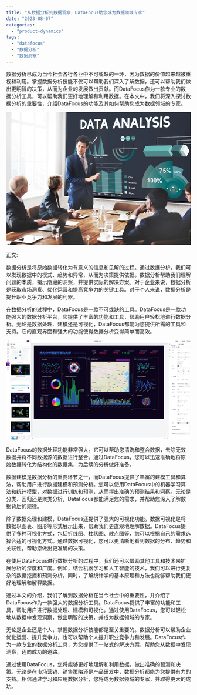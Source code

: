 ```yaml
---
title: "从数据分析到数据洞察，DataFocus助您成为数据领域专家"
date: "2023-08-07"
categories: 
  - "product-dynamics"
tags: 
  - "datafocus"
  - "数据分析"
  - "数据洞察"
---
```


数据分析已成为当今社会各行各业中不可或缺的一环，因为数据的价值越来越被重视和利用。掌握数据分析技能不仅可以帮助我们深入了解数据，还可以帮助我们做出更明智的决策，从而为企业的发展做出贡献。而DataFocus作为一款专业的数据分析工具，可以帮助我们更好地理解和利用数据。在本文中，我们将深入探讨数据分析的重要性，介绍DataFocus的功能及其如何帮助您成为数据领域的专家。

![数据分析.png](images/1659518924-png.png)

正文:

数据分析是将原始数据转化为有意义的信息和见解的过程。通过数据分析，我们可以发现数据中的模式、趋势和异常，从而为决策提供依据。数据分析帮助我们理解问题的本质，揭示隐藏的洞察，并提供实际的解决方案。对于企业来说，数据分析是获取市场洞察、优化运营和提高竞争力的关键工具。对于个人来说，数据分析是提升职业竞争力和发展的利器。

在数据分析的过程中，DataFocus是一款不可或缺的工具。DataFocus是一款功能强大的数据分析平台，它提供了丰富的功能和工具，帮助用户轻松地进行数据分析。无论是数据处理、建模还是可视化，DataFocus都能为您提供所需的工具和支持。它的直观界面和强大的功能使得数据分析变得简单而高效。

![](images/1688086479-%E6%93%8D%E4%BD%9C%E7%95%8C%E9%9D%A2-%E5%89%AF%E6%9C%AC.png)

DataFocus的数据处理功能非常强大。它可以帮助您清洗和整合数据，去除无效数据并将不同数据源的数据进行整合。通过DataFocus，您可以迅速准确地将原始数据转化为结构化的数据集，为后续的分析做好准备。

数据建模是数据分析的重要环节之一，而DataFocus提供了丰富的建模工具和算法，帮助用户进行数据建模和预测分析。您可以使用DataFocus中的机器学习算法和统计模型，对数据进行训练和预测，从而得出准确的预测结果和洞察。无论是分类、回归还是聚类分析，DataFocus都能满足您的需求，并帮助您深入了解数据背后的规律。

除了数据处理和建模，DataFocus还提供了强大的可视化功能。数据可视化是将数据以图表、图形等形式展示出来，帮助我们更直观地理解数据。DataFocus提供了多种可视化方式，包括折线图、柱状图、散点图等，您可以根据自己的需求选择合适的可视化方式。通过数据可视化，您可以更清晰地看到数据的分布、趋势和关联性，帮助您做出更准确的决策。

在使用DataFocus进行数据分析的过程中，我们还可以借助其他工具和技术来扩展分析的深度和广度。例如，结合机器学习和人工智能的技术，我们可以进行更复杂的数据挖掘和预测分析。同时，了解统计学的基本原理和方法也能够帮助我们更好地理解和解释数据。

通过本文的介绍，我们了解到数据分析在当今社会中的重要性，并介绍了DataFocus作为一款强大的数据分析工具。DataFocus提供了丰富的功能和工具，帮助用户进行数据处理、建模和可视化。通过使用DataFocus，您可以轻松地从数据中发现洞察，做出明智的决策，并成为数据领域的专家。

无论是企业还是个人，掌握数据分析技能都是至关重要的。数据分析可以帮助企业优化运营、提升竞争力，也可以帮助个人提升职业竞争力和发展。DataFocus作为一款专业的数据分析工具，为您提供了一站式的解决方案，帮助您从数据中发现洞察，迈向成功的道路。

通过使用DataFocus，您将能够更好地理解和利用数据，做出准确的预测和决策。无论是在市场营销、销售策略还是产品研发中，数据分析都能为您提供有力的支持。相信通过学习和应用数据分析，您将成为数据领域的专家，并取得更大的成功。
